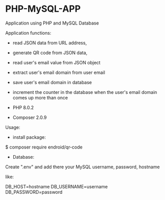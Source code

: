 # PHP-MySQL-APP
Application using PHP and MySQL Database

Application functions: 

- read JSON data from URL address,
- generate QR code from JSON data,
- read user's email value from JSON object
- extract user's email domain from user email
- save user's email domain in database
- increment the counter in the database when the user's email domain comes up more than once

- PHP 8.0.2
- Composer 2.0.9

Usage:

- install package:

$ composer require endroid/qr-code

- Database:

Create ".env" and add there your MySQL username, password, hostname

like:

DB_HOST=hostname
DB_USERNAME=username
DB_PASSWORD=password

